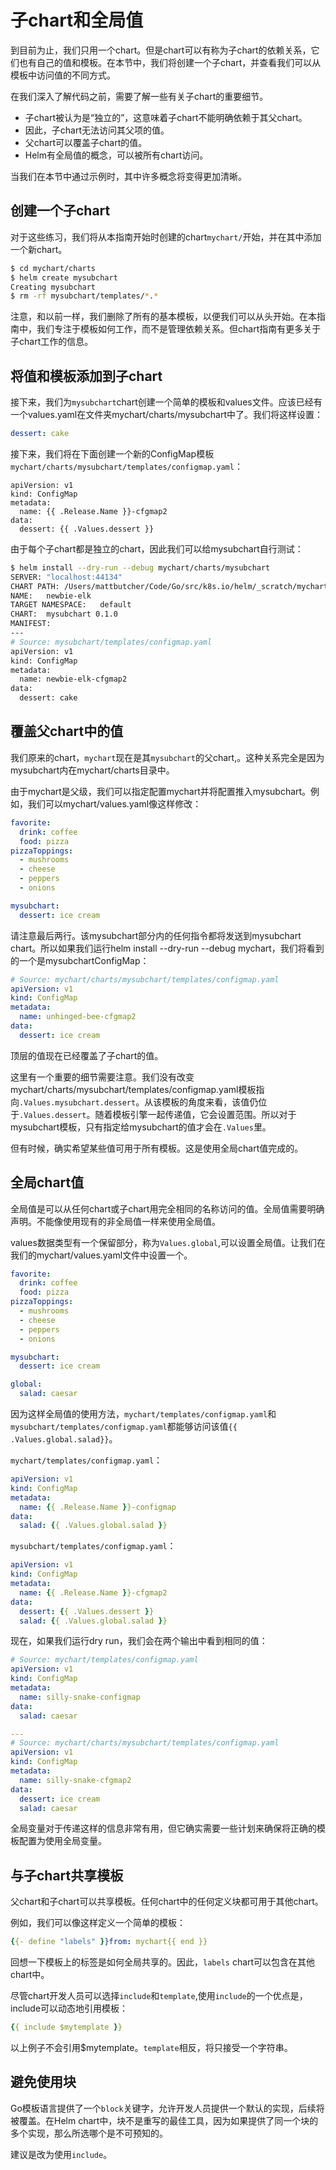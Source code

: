 # 子chart和全局值

到目前为止，我们只用一个chart。但是chart可以有称为子chart的依赖关系，它们也有自己的值和模板。在本节中，我们将创建一个子chart，并查看我们可以从模板中访问值的不同方式。

在我们深入了解代码之前，需要了解一些有关子chart的重要细节。

- 子chart被认为是“独立的”，这意味着子chart不能明确依赖于其父chart。
- 因此，子chart无法访问其父项的值。
- 父chart可以覆盖子chart的值。
- Helm有全局值的概念，可以被所有chart访问。

当我们在本节中通过示例时，其中许多概念将变得更加清晰。

## 创建一个子chart

对于这些练习，我们将从本指南开始时创建的chart`mychart/`开始，并在其中添加一个新chart。

```bash
$ cd mychart/charts
$ helm create mysubchart
Creating mysubchart
$ rm -rf mysubchart/templates/*.*
```

注意，和以前一样，我们删除了所有的基本模板，以便我们可以从头开始。在本指南中，我们专注于模板如何工作，而不是管理依赖关系。但chart指南有更多关于子chart工作的信息。




## 将值和模板添加到子chart

接下来，我们为`mysubchart`chart创建一个简单的模板和values文件。应该已经有一个values.yaml在文件夹mychart/charts/mysubchart中了。我们将这样设置：

```yaml
dessert: cake
```

接下来，我们将在下面创建一个新的ConfigMap模板`mychart/charts/mysubchart/templates/configmap.yaml`：

```
apiVersion: v1
kind: ConfigMap
metadata:
  name: {{ .Release.Name }}-cfgmap2
data:
  dessert: {{ .Values.dessert }}
```

由于每个子chart都是独立的chart，因此我们可以给mysubchart自行测试：

```bash
$ helm install --dry-run --debug mychart/charts/mysubchart
SERVER: "localhost:44134"
CHART PATH: /Users/mattbutcher/Code/Go/src/k8s.io/helm/_scratch/mychart/charts/mysubchart
NAME:   newbie-elk
TARGET NAMESPACE:   default
CHART:  mysubchart 0.1.0
MANIFEST:
---
# Source: mysubchart/templates/configmap.yaml
apiVersion: v1
kind: ConfigMap
metadata:
  name: newbie-elk-cfgmap2
data:
  dessert: cake
```

## 覆盖父chart中的值

我们原来的chart，`mychart`现在是其`mysubchart`的父chart,。这种关系完全是因为mysubchart内在mychart/charts目录中。

由于mychart是父级，我们可以指定配置mychart并将配置推入mysubchart。例如，我们可以mychart/values.yaml像这样修改：

```yaml
favorite:
  drink: coffee
  food: pizza
pizzaToppings:
  - mushrooms
  - cheese
  - peppers
  - onions

mysubchart:
  dessert: ice cream
```

请注意最后两行。该mysubchart部分内的任何指令都将发送到mysubchart chart。所以如果我们运行helm install --dry-run --debug mychart，我们将看到的一个是mysubchartConfigMap：

```yaml
# Source: mychart/charts/mysubchart/templates/configmap.yaml
apiVersion: v1
kind: ConfigMap
metadata:
  name: unhinged-bee-cfgmap2
data:
  dessert: ice cream
```

顶层的值现在已经覆盖了子chart的值。

这里有一个重要的细节需要注意。我们没有改变mychart/charts/mysubchart/templates/configmap.yaml模板指向`.Values.mysubchart.dessert`。从该模板的角度来看，该值仍位于`.Values.dessert`。随着模板引擎一起传递值，它会设置范围。所以对于mysubchart模板，只有指定给mysubchart的值才会在`.Values`里。

但有时候，确实希望某些值可用于所有模板。这是使用全局chart值完成的。

## 全局chart值

全局值是可以从任何chart或子chart用完全相同的名称访问的值。全局值需要明确声明。不能像使用现有的非全局值一样来使用全局值。

values数据类型有一个保留部分，称为`Values.global`,可以设置全局值。让我们在我们的mychart/values.yaml文件中设置一个。

```yaml
favorite:
  drink: coffee
  food: pizza
pizzaToppings:
  - mushrooms
  - cheese
  - peppers
  - onions

mysubchart:
  dessert: ice cream

global:
  salad: caesar
```

因为这样全局值的使用方法，`mychart/templates/configmap.yaml`和`mysubchart/templates/configmap.yaml`都能够访问该值`{{ .Values.global.salad}}`。

`mychart/templates/configmap.yaml`：

```yaml
apiVersion: v1
kind: ConfigMap
metadata:
  name: {{ .Release.Name }}-configmap
data:
  salad: {{ .Values.global.salad }}
```

`mysubchart/templates/configmap.yaml`：

```yaml
apiVersion: v1
kind: ConfigMap
metadata:
  name: {{ .Release.Name }}-cfgmap2
data:
  dessert: {{ .Values.dessert }}
  salad: {{ .Values.global.salad }}
```

现在，如果我们运行dry run，我们会在两个输出中看到相同的值：

```yaml
# Source: mychart/templates/configmap.yaml
apiVersion: v1
kind: ConfigMap
metadata:
  name: silly-snake-configmap
data:
  salad: caesar

---
# Source: mychart/charts/mysubchart/templates/configmap.yaml
apiVersion: v1
kind: ConfigMap
metadata:
  name: silly-snake-cfgmap2
data:
  dessert: ice cream
  salad: caesar
```

全局变量对于传递这样的信息非常有用，但它确实需要一些计划来确保将正确的模板配置为使用全局变量。

## 与子chart共享模板

父chart和子chart可以共享模板。任何chart中的任何定义块都可用于其他chart。

例如，我们可以像这样定义一个简单的模板：


```yaml
{{- define "labels" }}from: mychart{{ end }}
```

回想一下模板上的标签是如何全局共享的。因此，`labels` chart可以包含在其他chart中。

尽管chart开发人员可以选择`include`和`template`,使用`include`的一个优点是，include可以动态地引用模板：

```yaml
{{ include $mytemplate }}
```

以上例子不会引用$mytemplate。`template`相反，将只接受一个字符串。

## 避免使用块
Go模板语言提供了一个`block`关键字，允许开发人员提供一个默认的实现，后续将被覆盖。在Helm chart中，块不是重写的最佳工具，因为如果提供了同一个块的多个实现，那么所选哪个是不可预知的。

建议是改为使用`include`。
